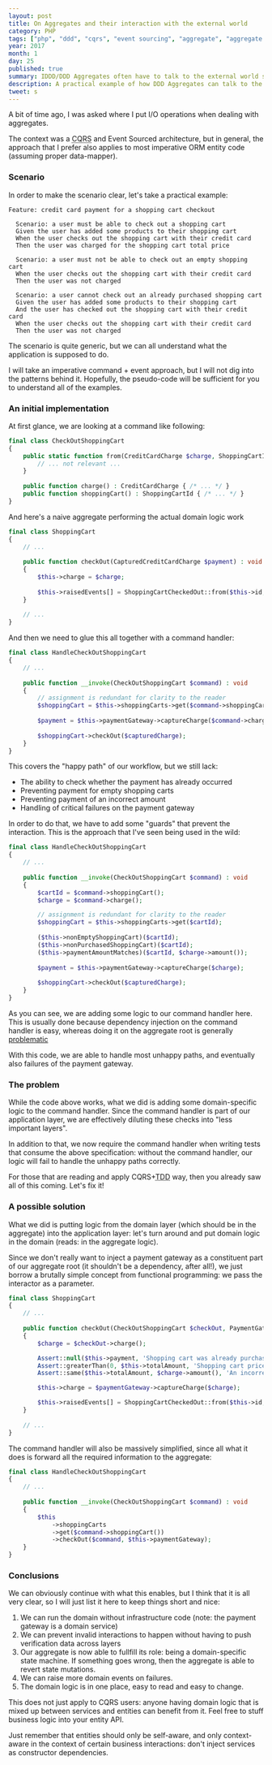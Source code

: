 ```yaml
---
layout: post
title: On Aggregates and their interaction with the external world
category: PHP
tags: ["php", "ddd", "cqrs", "event sourcing", "aggregate", "aggregate root", "patterns", "clean code"]
year: 2017
month: 1
day: 25
published: true
summary: IDDD/DDD Aggregates often have to talk to the external world somehow: a practical approachs
description: A practical example of how DDD Aggregates can talk to the external world without the need to "know" about its 
tweet: s
---
```


<p>
    A bit of time ago, I was asked where I put I/O operations when dealing with
    aggregates.
</p>

<!-- link to verraes' tweet here -->

<p>
    The context was a <abbr title="command query responsibility segregation">CQRS</abbr>
    and Event Sourced architecture, but in general, the approach that I prefer also applies to most
    imperative ORM entity code (assuming proper data-mapper).
</p>

<h3>Scenario</h3>

<p>
    In order to make the scenario clear, let's take a practical example:
</p>

~~~gherkin
Feature: credit card payment for a shopping cart checkout

  Scenario: a user must be able to check out a shopping cart
  Given the user has added some products to their shopping cart
  When the user checks out the shopping cart with their credit card
  Then the user was charged for the shopping cart total price
  
  Scenario: a user must not be able to check out an empty shopping cart
  When the user checks out the shopping cart with their credit card
  Then the user was not charged
  
  Scenario: a user cannot check out an already purchased shopping cart
  Given the user has added some products to their shopping cart
  And the user has checked out the shopping cart with their credit card
  When the user checks out the shopping cart with their credit card
  Then the user was not charged
~~~

<p>
    The scenario is quite generic, but we can all understand what the application is
    supposed to do.
</p>

<p>
    I will take an imperative command + event approach, but I will not dig into the patterns
    behind it. Hopefully, the pseudo-code will be sufficient for you to understand all
    of the examples.
</p>

<h3>An initial implementation</h3>

<p>
    At first glance, we are looking at a command like following:
</p>

~~~php
final class CheckOutShoppingCart
{
    public static function from(CreditCardCharge $charge, ShoppingCartId $shoppingCart) : self {
        // ... not relevant ...
    }
    
    public function charge() : CreditCardCharge { /* ... */ }
    public function shoppingCart() : ShoppingCartId { /* ... */ }
}
~~~

<p>
    And here's a naive aggregate performing the actual domain logic work
</p>

~~~php
final class ShoppingCart
{
    // ... 
    
    public function checkOut(CapturedCreditCardCharge $payment) : void
    {
        $this->charge = $charge;
        
        $this->raisedEvents[] = ShoppingCartCheckedOut::from($this->id, $this->charge);
    }
    
    // ... 
}
~~~

<p>
    And then we need to glue this all together with a command handler:
</p>

~~~php
final class HandleCheckOutShoppingCart
{
    // ... 
    
    public function __invoke(CheckOutShoppingCart $command) : void
    {
        // assignment is redundant for clarity to the reader
        $shoppingCart = $this->shoppingCarts->get($command->shoppingCart());
        
        $payment = $this->paymentGateway->captureCharge($command->charge());
        
        $shoppingCart->checkOut($capturedCharge);
    }
}
~~~

<p>
    This covers the "happy path" of our workflow, but we still lack:
</p>

<ul>
    <li>The ability to check whether the payment has already occurred</li>
    <li>Preventing payment for empty shopping carts</li>
    <li>Preventing payment of an incorrect amount</li>
    <li>Handling of critical failures on the payment gateway</li>
</ul>

<p>
    In order to do that, we have to add some "guards" that prevent the interaction.
    This is the approach that I've seen being used in the wild:
</p>


~~~php
final class HandleCheckOutShoppingCart
{
    // ... 
    
    public function __invoke(CheckOutShoppingCart $command) : void
    {
        $cartId = $command->shoppingCart();
        $charge = $command->charge();

        // assignment is redundant for clarity to the reader
        $shoppingCart = $this->shoppingCarts->get($cartId);
        
        ($this->nonEmptyShoppingCart)($cartId);
        ($this->nonPurchasedShoppingCart)($cartId);
        ($this->paymentAmountMatches)($cartId, $charge->amount());
        
        $payment = $this->paymentGateway->captureCharge($charge);
        
        $shoppingCart->checkOut($capturedCharge);
    }
}
~~~

<p>
    As you can see, we are adding some logic to our command handler here.
    This is usually done because dependency injection on the command handler
    is easy, whereas doing it on the aggregate root is generally <a
    href="http://misko.hevery.com/2008/09/30/to-new-or-not-to-new/" target="_blank">problematic</a>
</p>

<p>
    With this code, we are able to handle most unhappy paths, and eventually
    also failures of the payment gateway.
</p>

<h3>The problem</h3>

<p>
    While the code above works, what we did is adding some domain-specific logic
    to the command handler. Since the command handler is part of our application
    layer, we are effectively diluting these checks into "less important layers". 
</p>

<p>
    In addition to that, we now require the command handler when writing tests
    that consume the above specification: without the command handler, our logic
    will fail to handle the unhappy paths correctly.
</p>

<p>
    For those that are reading and apply CQRS+<abbr title="Event Sourcing>ES</abbr>:
    you also know that those guard aren't that simple to implement!
    Read models, projections... Oh my!
</p>

<p>
    Also: what if we wanted to react to those failures, rather than just stop
    execution? Who is responsible or that?
</p>

<p>
    If you went the <abbr title="test driven development">TDD</abbr> way, then
    you already saw all of this coming. Let's fix it!
</p>

<h3>A possible solution</h3>

<p>
    What we did is putting logic from the domain layer (which should be in the aggregate)
    into the application layer: let's turn around and put domain logic in the domain (reads:
    in the aggregate logic).
</p>

<p>
    Since we don't really want to inject a payment gateway as a constituent part
    of our aggregate root (it shouldn't be a dependency, after all!), we just borrow
    a brutally simple concept from functional programming: we pass the interactor
    as a parameter.
</p>

~~~php
final class ShoppingCart
{
    // ... 
    
    public function checkOut(CheckOutShoppingCart $checkOut, PaymentGateway $paymentGateway) : void
    {
        $charge = $checkOut->charge();

        Assert::null($this->payment, 'Shopping cart was already purchased');
        Assert::greaterThan(0, $this->totalAmount, 'Shopping cart price is invalid');
        Assert::same($this->totalAmount, $charge->amount(), 'An incorrect amount is being paid');

        $this->charge = $paymentGateway->captureCharge($charge);

        $this->raisedEvents[] = ShoppingCartCheckedOut::from($this->id, $this->charge);
    }
    
    // ... 
}
~~~

<p>
    The command handler will also be massively simplified, since all what it
    does is forward all the required information to the aggregate:
</p>

~~~php
final class HandleCheckOutShoppingCart
{
    // ... 
    
    public function __invoke(CheckOutShoppingCart $command) : void
    {
        $this
            ->shoppingCarts
            ->get($command->shoppingCart())
            ->checkOut($command, $this->paymentGateway);
    }
}
~~~

<h3>Conclusions</h3>

<p>
    We can obviously continue with what this enables, but I think that it is all very clear,
    so I will just list it here to keep things short and nice:
</p>

<ol>
    <li>
        We can run the domain without infrastructure code (note: the payment gateway is a
        domain service)
    </li>
    <li>
        We can prevent invalid interactions to happen without having to push verification
        data across layers
    </li>
    <li>
        Our aggregate is now able to fullfill its role: being a domain-specific state machine.
        If something goes wrong, then the aggregate is able to revert state mutations.
    </li>
    <li>
        We can raise more domain events on failures.
    </li>
    <li>
        The domain logic is in one place, easy to read and easy to change.
    </li>
</ol>

<p>
    This does not just apply to CQRS users: anyone having domain logic that
    is mixed up between services and entities can benefit from it. Feel free
    to stuff business logic into your entity API.
</p>

<p>
    Just remember that entities should only be self-aware, and only context-aware
    in the context of certain business interactions: don't inject services as
    constructor dependencies.
</p>
